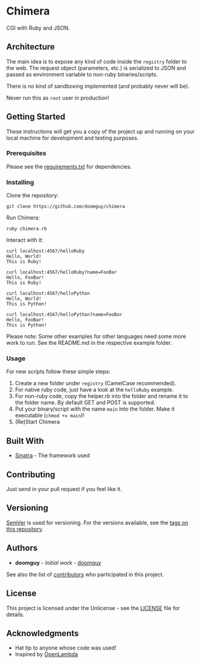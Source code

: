 # Chimera
CGI with Ruby and JSON. 

## Architecture
The main idea is to expose any kind of code inside the `registry` folder to the web. The request object (parameters, etc.) is serialized to JSON and passed as environment variable to non-ruby binaries/scripts. 

There is no kind of sandboxing implemented (and probably never will be).

Never run this as `root` user in production!

## Getting Started
These instructions will get you a copy of the project up and running on your local machine for development and testing purposes.

### Prerequisites
Please see the [requirements.txt](requirements.txt) for dependencies.

### Installing
Clone the repository:
```
git clone https://github.com/doomguy/chimera
```

Run Chimera:
```
ruby chimera.rb
```

Interact with it:
```
curl localhost:4567/helloRuby
Hello, World!
This is Ruby!

curl localhost:4567/helloRuby?name=FooBar
Hello, FooBar!
This is Ruby!

curl localhost:4567/helloPython
Hello, World!
This is Python!

curl localhost:4567/helloPython?name=FooBar
Hello, FooBar!
This is Python!
```

Please note: Some other examples for other languages need some more work to run. See the README.md in the respective example folder.

### Usage
For new scripts follow these simple steps:
1. Create a new folder under `registry` (CamelCase recommended).
2. For native ruby code, just have a look at the `helloRuby` example.
3. For non-ruby code, copy the helper.rb into the folder and rename it to the folder name. By default GET and POST is supported.
4. Put your binary/script with the name `main` into the folder. Make it executable (`chmod +x main`)!
5. (Re)Start Chimera

## Built With
* [Sinatra](http://sinatrarb.com/) - The framework used

## Contributing
Just send in your pull request if you feel like it.

## Versioning
[SemVer](http://semver.org/) is used for versioning. For the versions available, see the [tags on this repository](https://github.com/doomguy/chimera/tags).

## Authors
* **doomguy** - *Initial work* - [doomguy](https://github.com/doomguy)

See also the list of [contributors](https://github.com/doomguy/chimera/contributors) who participated in this project.

## License
This project is licensed under the Unlicense - see the [LICENSE](LICENSE) file for details.

## Acknowledgments
* Hat tip to anyone whose code was used!
* Inspired by [OpenLambda](https://github.com/open-lambda/open-lambda)
